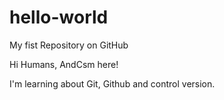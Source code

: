 # hello-world
My fist Repository on GitHub

Hi Humans, AndCsm here!

I'm learning about Git, Github and control version.
